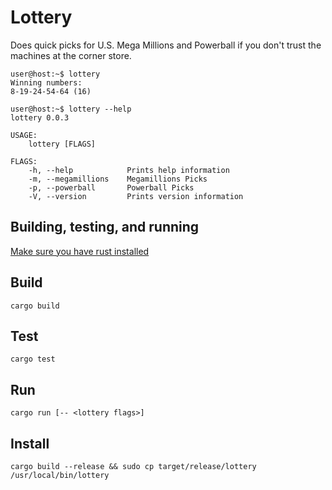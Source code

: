 # Lottery
Does quick picks for U.S. Mega Millions and Powerball if you don't trust the machines at the corner store.

```
user@host:~$ lottery
Winning numbers:
8-19-24-54-64 (16)
```

```
user@host:~$ lottery --help
lottery 0.0.3

USAGE:
    lottery [FLAGS]

FLAGS:
    -h, --help            Prints help information
    -m, --megamillions    Megamillions Picks
    -p, --powerball       Powerball Picks
    -V, --version         Prints version information
```

## Building, testing, and running
[Make sure you have rust installed](https://www.rust-lang.org/tools/install)

## Build
```
cargo build
```

## Test
```
cargo test
```

## Run
```
cargo run [-- <lottery flags>]
```

## Install
```
cargo build --release && sudo cp target/release/lottery /usr/local/bin/lottery
```
